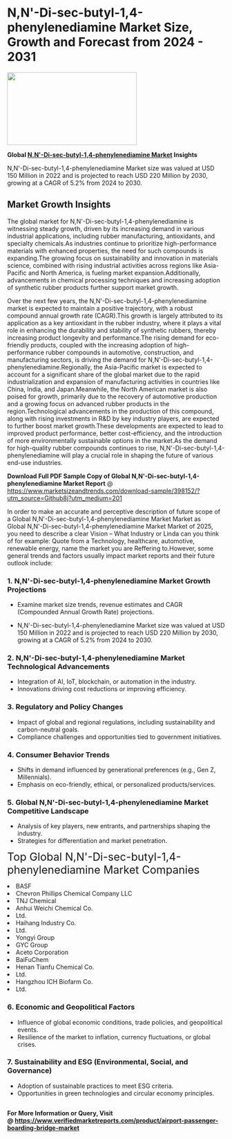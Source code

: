 <H1>N,N'-Di-sec-butyl-1,4-phenylenediamine Market Size, Growth and Forecast from 2024 - 2031</H1><img class="aligncenter size-medium wp-image-584254" src="https://thirdeyenews.in/wp-content/uploads/2024/09/Global-Market-Research-300x168.jpeg" alt="" width="300" height="168" /><p><strong>Global&nbsp;<a href="https://www.marketsizeandtrends.com/download-sample/398152/?utm_source=Github8j?utm_medium=201">N,N'-Di-sec-butyl-1,4-phenylenediamine Market</a> Insights</strong></p><p>N,N'-Di-sec-butyl-1,4-phenylenediamine Market size was valued at USD 150 Million in 2022 and is projected to reach USD 220 Million by 2030, growing at a CAGR of 5.2% from 2024 to 2030.</p><p><h2>Market Growth Insights</h2> <p>The global market for N,N'-Di-sec-butyl-1,4-phenylenediamine is witnessing steady growth, driven by its increasing demand in various industrial applications, including rubber manufacturing, antioxidants, and specialty chemicals.As industries continue to prioritize high-performance materials with enhanced properties, the need for such compounds is expanding.The growing focus on sustainability and innovation in materials science, combined with rising industrial activities across regions like Asia-Pacific and North America, is fueling market expansion.Additionally, advancements in chemical processing techniques and increasing adoption of synthetic rubber products further support market growth.</p> <p>Over the next few years, the N,N'-Di-sec-butyl-1,4-phenylenediamine market is expected to maintain a positive trajectory, with a robust compound annual growth rate (CAGR).This growth is largely attributed to its application as a key antioxidant in the rubber industry, where it plays a vital role in enhancing the durability and stability of synthetic rubbers, thereby increasing product longevity and performance.The rising demand for eco-friendly products, coupled with the increasing adoption of high-performance rubber compounds in automotive, construction, and manufacturing sectors, is driving the demand for N,N'-Di-sec-butyl-1,4-phenylenediamine.Regionally, the Asia-Pacific market is expected to account for a significant share of the global market due to the rapid industrialization and expansion of manufacturing activities in countries like China, India, and Japan.Meanwhile, the North American market is also poised for growth, primarily due to the recovery of automotive production and a growing focus on advanced rubber products in the region.Technological advancements in the production of this compound, along with rising investments in R&D by key industry players, are expected to further boost market growth.These developments are expected to lead to improved product performance, better cost-efficiency, and the introduction of more environmentally sustainable options in the market.As the demand for high-quality rubber compounds continues to rise, N,N'-Di-sec-butyl-1,4-phenylenediamine will play a crucial role in shaping the future of various end-use industries.</p> <p><span class=""><strong>Download Full PDF Sample Copy of Global N,N'-Di-sec-butyl-1,4-phenylenediamine Market Report</strong> @ <a href="https://www.marketsizeandtrends.com/download-sample/398152/?utm_source=Github8j?utm_medium=201" target="_blank">https://www.marketsizeandtrends.com/download-sample/398152/?utm_source=Github8j?utm_medium=201</a></span></p><p>In order to make an accurate and perceptive description of future scope of a Global&nbsp;N,N'-Di-sec-butyl-1,4-phenylenediamine Market Market as Global&nbsp;N,N'-Di-sec-butyl-1,4-phenylenediamine Market Market of 2025, you need to describe a clear Vision &ndash; What Industry or Linda can you think of for example: Quote from a Technology, healthcare, automotive, renewable energy, name the market you are Reffering to.However, some general trends and factors usually impact market reports and their future outlook include:</p><h3>1.&nbsp;<strong>N,N'-Di-sec-butyl-1,4-phenylenediamine Market Growth Projections</strong></h3><ul><li>Examine market size trends, revenue estimates and CAGR (Compounded Annual Growth Rate) projections.</li><li><p>N,N'-Di-sec-butyl-1,4-phenylenediamine Market size was valued at USD 150 Million in 2022 and is projected to reach USD 220 Million by 2030, growing at a CAGR of 5.2% from 2024 to 2030.</p></li></ul><h3>2.&nbsp;<strong>N,N'-Di-sec-butyl-1,4-phenylenediamine Market Technological Advancements</strong></h3><ul><li>Integration of AI, IoT, blockchain, or automation in the industry.</li><li>Innovations driving cost reductions or improving efficiency.</li></ul><h3>3.&nbsp;<strong>Regulatory and Policy Changes</strong></h3><ul><li>Impact of global and regional regulations, including sustainability and carbon-neutral goals.</li><li>Compliance challenges and opportunities tied to government initiatives.</li></ul><h3>4.&nbsp;<strong>Consumer Behavior Trends</strong></h3><ul><li>Shifts in demand influenced by generational preferences (e.g., Gen Z, Millennials).</li><li>Emphasis on eco-friendly, ethical, or personalized products/services.</li></ul><h3>5.&nbsp;<strong>Global N,N'-Di-sec-butyl-1,4-phenylenediamine Market Competitive Landscape</strong></h3><ul><li>Analysis of key players, new entrants, and partnerships shaping the industry.</li><li>Strategies for differentiation and market penetration.</li></ul><p data-pm-slice="1 1 []"><span style="color: inherit; font-family: inherit; font-size: 25px;">Top Global N,N'-Di-sec-butyl-1,4-phenylenediamine Market Companies</span></p><div class="" data-test-id=""><p><li>BASF</li><li> Chevron Phillips Chemical Company LLC</li><li> TNJ Chemical</li><li> Anhui Weichi Chemical Co.</li><li> Ltd.</li><li> Haihang Industry Co.</li><li> Ltd.</li><li> Yongyi Group</li><li> GYC Group</li><li> Aceto Corporation</li><li> BaiFuChem</li><li> Henan Tianfu Chemical Co.</li><li> Ltd.</li><li> Hangzhou ICH Biofarm Co.</li><li> Ltd.</li></p></div><h3>6.&nbsp;<strong>Economic and Geopolitical Factors</strong></h3><ul><li>Influence of global economic conditions, trade policies, and geopolitical events.</li><li>Resilience of the market to inflation, currency fluctuations, or global crises.</li></ul><h3>7.&nbsp;<strong>Sustainability and ESG (Environmental, Social, and Governance)</strong></h3><ul><li>Adoption of sustainable practices to meet ESG criteria.</li><li>Opportunities in green technologies and circular economy principles.</li></ul><h2><strong style="font-size: 14px;">For More Information or Query, Visit @&nbsp;</strong><a style="background-color: #ffffff; font-size: 14px;" href="https://www.marketsizeandtrends.com/report/n-n-di-sec-butyl-1-4-phenylenediamine-market/" target="_blank">https://www.verifiedmarketreports.com/product/airport-passenger-boarding-bridge-market</a></h2>